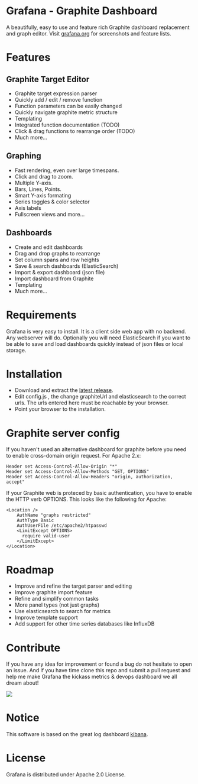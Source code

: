 # Grafana - Graphite Dashboard

A beautifully, easy to use and feature rich Graphite dashboard replacement and graph editor. Visit [grafana.org](http://grafana.org) for screenshots and feature lists.

# Features
## Graphite Target Editor
- Graphite target expression parser
- Quickly add / edit / remove function
- Function parameters can be easily changed
- Quickly navigate graphite metric structure
- Templating
- Integrated function documentation (TODO)
- Click &amp; drag functions to rearrange order (TODO)
- Much more...

## Graphing
- Fast rendering, even over large timespans.
- Click and drag to zoom.
- Multiple Y-axis.
- Bars, Lines, Points.
- Smart Y-axis formating
- Series toggles & color selector
- Axis labels
- Fullscreen views and more... 	

## Dashboards
- Create and edit dashboards
- Drag and drop graphs to rearrange
- Set column spans and row heights
- Save & search dashboards (ElasticSearch)
- Import & export dashboard (json file)
- Import dashboard from Graphite
- Templating
- Much more...

# Requirements
Grafana is very easy to install. It is a client side web app with no backend. Any webserver will do. Optionally you will need ElasticSearch if you want to be able to save and load dashboards quickly instead of json files or local storage.

# Installation
- Download and extract the [latest release](https://github.com/asimov-deploy/asimov-deploy-winagent/releases/latest).
- Edit config.js , the change graphiteUrl and elasticsearch to the correct urls. The urls entered here must be reachable by your browser. 
- Point your browser to the installation. 

# Graphite server config
If you haven't used an alternative dashboard for graphite before you need to enable cross-domain origin request. For Apache 2.x:
```
Header set Access-Control-Allow-Origin "*"
Header set Access-Control-Allow-Methods "GET, OPTIONS"
Header set Access-Control-Allow-Headers "origin, authorization, accept"
``` 

If your Graphite web is proteced by basic authentication, you have to enable the HTTP verb OPTIONS. This looks like the following for Apache:
```
<Location />
    AuthName "graphs restricted"
    AuthType Basic
    AuthUserFile /etc/apache2/htpasswd
    <LimitExcept OPTIONS>
      require valid-user
    </LimitExcept>
</Location>
```

# Roadmap
- Improve and refine the target parser and editing
- Improve graphite import feature
- Refine and simplify common tasks
- More panel types (not just graphs) 
- Use elasticsearch to search for metrics
- Improve template support 
- Add support for other time series databases like InfluxDB 

# Contribute
If you have any idea for improvement or found a bug do not hesitate to open an issue. And if you have time clone this repo and submit a pull request and help me make Grafana the kickass metrics & devops dashboard we all dream about! 

![](http://grafana.org/assets/img/edit_dashboards.png)

# Notice
This software is based on the great log dashboard [kibana](https://github.com/elasticsearch/kibana).

# License
Grafana is distributed under Apache 2.0 License. 